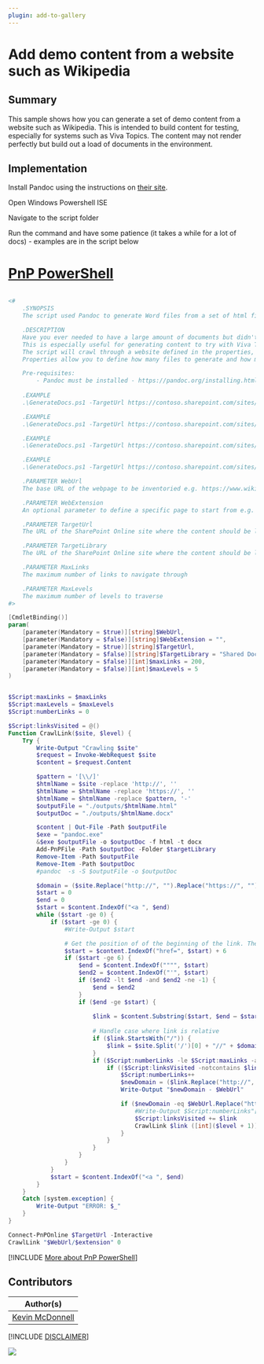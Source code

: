```yaml
---
plugin: add-to-gallery
---
```


# Add demo content from a website such as Wikipedia

## Summary

This sample shows how you can generate a set of demo content from a website such as Wikipedia. This is intended to build content for testing, especially for systems such as Viva Topics. The content may not render perfectly but build out a load of documents in the environment.


## Implementation

Install Pandoc using the instructions on [their site](https://pandoc.org/installing.html).

Open Windows Powershell ISE

Navigate to the script folder

Run the command and have some patience (it takes a while for a lot of docs) - examples are in the script below

# [PnP PowerShell](#tab/pnpps)

```powershell

<#
    .SYNOPSIS
    The script used Pandoc to generate Word files from a set of html files.

    .DESCRIPTION
    Have you ever needed to have a large amount of documents but didn't just want to duplicate the same thing?
    This is especially useful for generating content to try with Viva Topics.
    The script will crawl through a website defined in the properties, extract the HTML, save that as a Word document using Pandoc and upload that to a defined SharePoint library.
    Properties allow you to define how many files to generate and how many layers to go.

    Pre-requisites:
        - Pandoc must be installed - https://pandoc.org/installing.html
    
    .EXAMPLE
    .\GenerateDocs.ps1 -TargetUrl https://contoso.sharepoint.com/sites/DemoContent-SharePoint -WebUrl "https://www.mcd79.com"

    .EXAMPLE
    .\GenerateDocs.ps1 -TargetUrl https://contoso.sharepoint.com/sites/DemoContent-SharePoint -TargetLibrary "Content" -WebUrl "https://www.mcd79.com"

    .EXAMPLE
    .\GenerateDocs.ps1 -TargetUrl https://contoso.sharepoint.com/sites/DemoContent-SharePoint -WebUrl "https://www.wikipedia.org" -WebExtension "wiki/SharePoint"

    .EXAMPLE
    .\GenerateDocs.ps1 -TargetUrl https://contoso.sharepoint.com/sites/DemoContent-SharePoint -WebUrl "https://www.wikipedia.org" -WebExtension "wiki/SharePoint" -maxLinks 5000 -maxLevels 5

    .PARAMETER WebUrl
    The base URL of the webpage to be inventoried e.g. https://www.wikipedia.org

    .PARAMETER WebExtension
    An optional parameter to define a specific page to start from e.g. wiki/SharePoint

    .PARAMETER TargetUrl
    The URL of the SharePoint Online site where the content should be loaded.

    .PARAMETER TargetLibrary
    The URL of the SharePoint Online site where the content should be loaded.

    .PARAMETER MaxLinks
    The maximum number of links to navigate through

    .PARAMETER MaxLevels
    The maximum number of levels to traverse
#>

[CmdletBinding()]
param(
    [parameter(Mandatory = $true)][string]$WebUrl,
    [parameter(Mandatory = $false)][string]$WebExtension = "",
    [parameter(Mandatory = $true)][string]$TargetUrl,
    [parameter(Mandatory = $false)][string]$TargetLibrary = "Shared Documents",
    [parameter(Mandatory = $false)][int]$maxLinks = 200,
    [parameter(Mandatory = $false)][int]$maxLevels = 5
)


$Script:maxLinks = $maxLinks
$Script:maxLevels = $maxLevels
$Script:numberLinks = 0

$Script:linksVisited = @()
Function CrawlLink($site, $level) {
    Try {
        Write-Output "Crawling $site"
        $request = Invoke-WebRequest $site
        $content = $request.Content

        $pattern = '[\\/]'
        $htmlName = $site -replace 'http://', ''
        $htmlName = $htmlName -replace 'https://', ''
        $htmlName = $htmlName -replace $pattern, '-'
        $outputFile = "./outputs/$htmlName.html"
        $outputDoc = "./outputs/$htmlName.docx"

        $content | Out-File -Path $outputFile
        $exe = "pandoc.exe"
        &$exe $outputFile -o $outputDoc -f html -t docx
        Add-PnPFile -Path $outputDoc -Folder $targetLibrary
        Remove-Item -Path $outputFile
        Remove-Item -Path $outputDoc
        #pandoc  -s -S $outputFile -o $outputDoc

        $domain = ($site.Replace("http://", "").Replace("https://", "")).Split('/')[0]
        $start = 0
        $end = 0
        $start = $content.IndexOf("<a ", $end)
        while ($start -ge 0) {
            if ($start -ge 0) {
                #Write-Output $start

                # Get the position of of the beginning of the link. The +6 is to go past the href="
                $start = $content.IndexOf("href=", $start) + 6
                if ($start -ge 6) {
                    $end = $content.IndexOf("""", $start)
                    $end2 = $content.IndexOf("'", $start)
                    if ($end2 -lt $end -and $end2 -ne -1) {
                        $end = $end2
                    }
                    if ($end -ge $start) {
                        
                        $link = $content.Substring($start, $end – $start)
                        
                        # Handle case where link is relative
                        if ($link.StartsWith("/")) {
                            $link = $site.Split('/')[0] + "//" + $domain + $link
                        }
                        if ($Script:numberLinks -le $Script:maxLinks -and $level -le $Script:maxLevels) {
                            if (($Script:linksVisited -notcontains $link) -and $link.StartsWith("https:")) {
                                $Script:numberLinks++
                                $newDomain = ($link.Replace("http://", "").Replace("https://", "")).Split('/')[0]
                                Write-Output "$newDomain - $WebUrl"

                                if ($newDomain -eq $WebUrl.Replace("http://", "").Replace("https://", "")) {
                                    #Write-Output $Script:numberLinks"["$level"] – "$link -BackgroundColor Blue -ForegroundColor White
                                    $Script:linksVisited += $link
                                    CrawlLink $link ([int]($level + 1))
                                }
                            }
                        }
                    }
                }
            }
            $start = $content.IndexOf("<a ", $end)
        }
    }
    Catch [system.exception] {
        Write-Output "ERROR: $_"
    }
}

Connect-PnPOnline $TargetUrl -Interactive
CrawlLink "$WebUrl/$extension" 0

```
[!INCLUDE [More about PnP PowerShell](../../docfx/includes/MORE-PNPPS.md)]

## Contributors

| Author(s) |
|-----------|
| [Kevin McDonnell](https://github.com/kevmcdonk)|

[!INCLUDE [DISCLAIMER](../../docfx/includes/DISCLAIMER.md)]

<img src="https://pnptelemetry.azurewebsites.net/script-samples/scripts/spo-add-demo-content-from-site" aria-hidden="true" />
